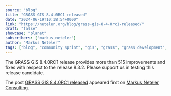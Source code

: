 ```yaml
---
source: "blog"
title: "GRASS GIS 8.4.0RC1 released"
date: "2024-06-19T10:18:54+0000"
link: "https://neteler.org/blog/grass-gis-8-4-0rc1-released/"
draft: "false"
showcase: "planet"
subscribers: ["markus_neteler"]
author: "Markus Neteler"
tags: ["blog", "community sprint", "gis", "grass", "grass development", "opensource", "osgeo"]
---
```


<p>The GRASS GIS 8.4.0RC1 release provides more than 515 improvements and fixes with respect to the release 8.3.2. Please support us in testing this release candidate.</p>
<p>The post <a href="https://neteler.org/blog/grass-gis-8-4-0rc1-released/">GRASS GIS 8.4.0RC1 released</a> appeared first on <a href="https://neteler.org">Markus Neteler Consulting</a>.</p>
